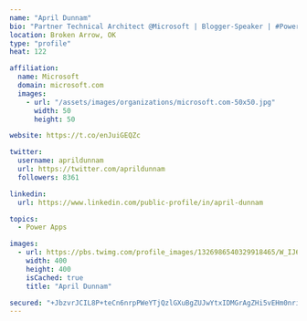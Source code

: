 ```yaml
---
name: "April Dunnam"
bio: "Partner Technical Architect @Microsoft | Blogger-Speaker | #PowerApps, #PowerAutomate, #Office365, #SharePoint | #WIT | #Karaoke Queen"
location: Broken Arrow, OK
type: "profile"
heat: 122

affiliation:
  name: Microsoft
  domain: microsoft.com
  images:
    - url: "/assets/images/organizations/microsoft.com-50x50.jpg"
      width: 50
      height: 50

website: https://t.co/enJuiGEQZc

twitter:
  username: aprildunnam
  url: https://twitter.com/aprildunnam
  followers: 8361

linkedin:
  url: https://www.linkedin.com/public-profile/in/april-dunnam

topics:
  - Power Apps

images:
  - url: https://pbs.twimg.com/profile_images/1326986540329918465/W_IJ6Ih2_400x400.jpg
    width: 400
    height: 400
    isCached: true
    title: "April Dunnam"

secured: "+JbzvrJCIL8P+teCn6nrpPWeYTjQzlGXuBgZUJwYtxIDMGrAgZHi5vEHm0nri7nWZi/7JS8hVHXZn4dEfeQ15DU2s/1saBcq65tD0wtw2VUlrEdVp2zkg4vJd5mumcQd3oFqQrs19djJojfE6lpOdK4mYafJXIJpxcCxbErIE+TNtorW+Ob8i6DMAMta8WegUo/bp6K6y+KeDABSqkFEwbciSxT5oo8sEZbjWD0BqepWM9uKu2y8Jtj4E67pB7Tst/NEQKUDt6RtAkSmOLMu63IWdXhldUxZBlPbAl+lmjUvGKPf0ZOH1u0k/vTj2CCc7cNFn18yZZoOlxYNfQkkIr71Y2BN5YHwZ54va7fydS9/LooRaPj/q3Pgd+q4s0l1WH7ZKvwt4qCHhzU04s5Su24cF6ow5O7zM/INXMJvLAU=;b3ARmRx+O7gmq3pV8d/8Pw=="
---
```


